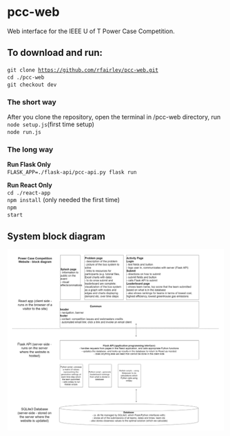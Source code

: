 # pcc-web
Web interface for the IEEE U of T Power Case Competition.

## To download and run:

<code>git clone https://github.com/rfairley/pcc-web.git</code>
<br>
<code>cd ./pcc-web</code>
<br>
<code>git checkout dev</code>

### The short way
After you clone the repository, open the terminal in /pcc-web directory, run
<br>
<code>node setup.js</code>(first time setup)
<br>
<code>node run.js</code>

### The long way
**Run Flask Only**
<br>
<code>FLASK_APP=./flask-api/pcc-api.py flask run</code>

**Run React Only**
<br>
<code>cd ./react-app</code>
<br>
<code>npm install</code> (only needed the first time)
<br>
<code>npm start</code>

## System block diagram

![alt text](./pcc_web_blockdiagram_recent.png)
